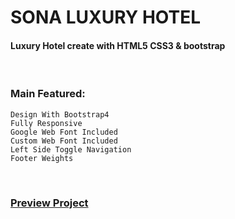 # SONA LUXURY HOTEL
#### Luxury Hotel create with HTML5 CSS3 & bootstrap

<br />

### Main Featured:
    Design With Bootstrap4
    Fully Responsive 
    Google Web Font Included
    Custom Web Font Included
    Left Side Toggle Navigation
    Footer Weights

<br />


### [Preview Project](https://romanakhatun.github.io/sona-luxury-hotel/)

